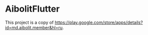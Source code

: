 # AibolitFlutter

This project is a copy of https://play.google.com/store/apps/details?id=md.aibolit.member&hl=ru.

